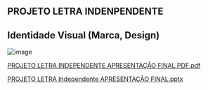 

## PROJETO LETRA INDENPENDENTE


## Identidade Visual (Marca, Design)

![image](https://github.com/ICEI-PUC-Minas-PMV-ADS/Letra-Independente/assets/111437215/359e0484-adb4-46df-bf6f-09b445fe54e8)


[PROJETO LETRA INDEPENDENTE APRESENTAÇÃO FINAL PDF.pdf](https://github.com/ICEI-PUC-Minas-PMV-ADS/Letra-Independente/files/11782529/PROJETO.LETRA.INDEPENDENTE.APRESENTACAO.FINAL.PDF.pdf)

[PROJETO LETRA Independente APRESENTAÇÃO FINAL.pptx](https://github.com/ICEI-PUC-Minas-PMV-ADS/Letra-Independente/files/11782530/PROJETO.LETRA.Independente.APRESENTACAO.FINAL.pptx)
